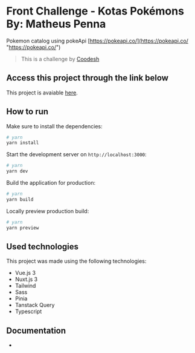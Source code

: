 # Front Challenge - Kotas Pokémons By: Matheus Penna

Pokemon catalog using pokeApi [https://pokeapi.co/](https://pokeapi.co/ "https://pokeapi.co/")

>  This is a challenge by [Coodesh](https://coodesh.com/)

## Access this project through the link below 

This project is avaiable [here](https://matheuspenna-kotas-pokemons.vercel.app/).

## How to run

Make sure to install the dependencies:

```bash
# yarn
yarn install

```

Start the development server on `http://localhost:3000`:

```bash
# yarn
yarn dev

```

Build the application for production:

```bash
# yarn
yarn build
```

Locally preview production build:

```bash
# yarn
yarn preview
```

## Used technologies

This project was made using the following technologies:
- Vue.js 3
- Nuxt.js 3
- Tailwind
- Sass
- Pinia
- Tanstack Query
- Typescript

## Documentation

- 


